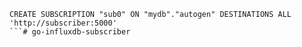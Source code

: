 
```
CREATE SUBSCRIPTION "sub0" ON "mydb"."autogen" DESTINATIONS ALL 'http://subscriber:5000'
```# go-influxdb-subscriber
